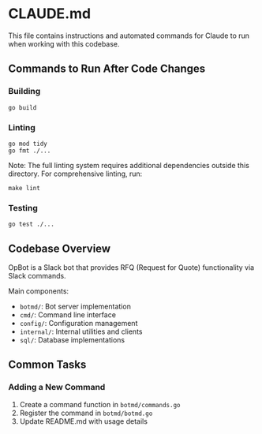 # CLAUDE.md

This file contains instructions and automated commands for Claude to run when working with this codebase.

## Commands to Run After Code Changes

### Building

```
go build
```

### Linting

```
go mod tidy
go fmt ./...
```

Note: The full linting system requires additional dependencies outside this directory. 
For comprehensive linting, run:

```
make lint
```

### Testing

```
go test ./...
```

## Codebase Overview

OpBot is a Slack bot that provides RFQ (Request for Quote) functionality via Slack commands.

Main components:
- `botmd/`: Bot server implementation
- `cmd/`: Command line interface
- `config/`: Configuration management
- `internal/`: Internal utilities and clients
- `sql/`: Database implementations

## Common Tasks

### Adding a New Command

1. Create a command function in `botmd/commands.go`
2. Register the command in `botmd/botmd.go`
3. Update README.md with usage details